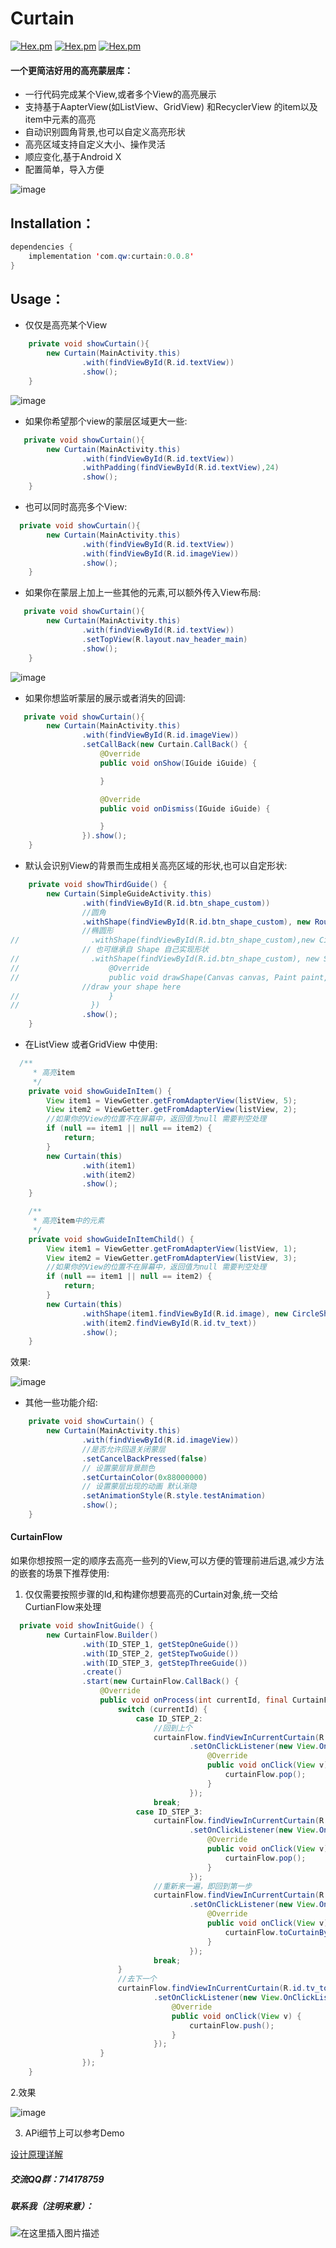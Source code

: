 # Curtain
 [![Hex.pm](https://img.shields.io/badge/download-0.0.8-green)](https://bintray.com/beta/#/soulqw/AndroidFrame/curtain?tab=overview)
 [![Hex.pm](https://img.shields.io/badge/Jetpack-AndroidX-orange)]()
 [![Hex.pm](https://img.shields.io/hexpm/l/plug.svg)](https://www.apache.org/licenses/LICENSE-2.0)
#### 一个更简洁好用的高亮蒙层库：
 - 一行代码完成某个View,或者多个View的高亮展示
 - 支持基于AapterView(如ListView、GridView) 和RecyclerView 的item以及item中元素的高亮
 - 自动识别圆角背景,也可以自定义高亮形状
 - 高亮区域支持自定义大小、操作灵活
 - 顺应变化,基于Android X
 - 配置简单，导入方便
 
 ![image](https://img-blog.csdnimg.cn/20191009181206920.png)

## Installation：

```java
dependencies {
    implementation 'com.qw:curtain:0.0.8'
}

```
## Usage：
- 仅仅是高亮某个View
```java
    private void showCurtain(){
        new Curtain(MainActivity.this)
                .with(findViewById(R.id.textView))
                .show();
    }
```
![image](https://upload-images.jianshu.io/upload_images/11595074-8647d1dd531f225e.png)

- 如果你希望那个view的蒙层区域更大一些:

```java
   private void showCurtain(){
        new Curtain(MainActivity.this)
                .with(findViewById(R.id.textView))
                .withPadding(findViewById(R.id.textView),24)
                .show();
    }

```
- 也可以同时高亮多个View:

```java
  private void showCurtain(){
        new Curtain(MainActivity.this)
                .with(findViewById(R.id.textView))
                .with(findViewById(R.id.imageView))
                .show();
    }
```
- 如果你在蒙层上加上一些其他的元素,可以额外传入View布局:

```java
   private void showCurtain(){
        new Curtain(MainActivity.this)
                .with(findViewById(R.id.textView))
                .setTopView(R.layout.nav_header_main)
                .show();
    }
```
![image](https://upload-images.jianshu.io/upload_images/11595074-35d1f98e309d52de.gif)

- 如果你想监听蒙层的展示或者消失的回调:

```java
   private void showCurtain(){
        new Curtain(MainActivity.this)
                .with(findViewById(R.id.imageView))
                .setCallBack(new Curtain.CallBack() {
                    @Override
                    public void onShow(IGuide iGuide) {

                    }

                    @Override
                    public void onDismiss(IGuide iGuide) {

                    }
                }).show();
    }
```
- 默认会识别View的背景而生成相关高亮区域的形状,也可以自定形状:

```java
    private void showThirdGuide() {
        new Curtain(SimpleGuideActivity.this)
                .with(findViewById(R.id.btn_shape_custom))
                //圆角
                .withShape(findViewById(R.id.btn_shape_custom), new RoundShape(12))
                //椭圆形
//                .withShape(findViewById(R.id.btn_shape_custom),new CircleShape())
                // 也可继承自 Shape 自己实现形状
//                .withShape(findViewById(R.id.btn_shape_custom), new Shape() {
//                    @Override
//                    public void drawShape(Canvas canvas, Paint paint, HollowInfo info) {
                //draw your shape here
//                    }
//                })
                .show();
    }
```
- 在ListView 或者GridView 中使用:
```java
  /**
     * 高亮item
     */
    private void showGuideInItem() {
        View item1 = ViewGetter.getFromAdapterView(listView, 5);
        View item2 = ViewGetter.getFromAdapterView(listView, 2);
        //如果你的View的位置不在屏幕中，返回值为null 需要判空处理
        if (null == item1 || null == item2) {
            return;
        }
        new Curtain(this)
                .with(item1)
                .with(item2)
                .show();
    }

    /**
     * 高亮item中的元素
     */
    private void showGuideInItemChild() {
        View item1 = ViewGetter.getFromAdapterView(listView, 1);
        View item2 = ViewGetter.getFromAdapterView(listView, 3);
        //如果你的View的位置不在屏幕中，返回值为null 需要判空处理
        if (null == item1 || null == item2) {
            return;
        }
        new Curtain(this)
                .withShape(item1.findViewById(R.id.image), new CircleShape())
                .with(item2.findViewById(R.id.tv_text))
                .show();
    }
```
效果:

![image](https://upload-images.jianshu.io/upload_images/11595074-3c8fc50488da539b.gif)

- 其他一些功能介绍:

```java
    private void showCurtain() {
        new Curtain(MainActivity.this)
                .with(findViewById(R.id.imageView))
                //是否允许回退关闭蒙层
                .setCancelBackPressed(false)
                // 设置蒙层背景颜色
                .setCurtainColor(0x88000000)
                // 设置蒙层出现的动画 默认渐隐
                .setAnimationStyle(R.style.testAnimation)
                .show();
    }
```
#### CurtainFlow

 如果你想按照一定的顺序去高亮一些列的View,可以方便的管理前进后退,减少方法的嵌套的场景下推荐使用:
1. 仅仅需要按照步骤的Id,和构建你想要高亮的Curtain对象,统一交给CurtianFlow来处理

```java
  private void showInitGuide() {
        new CurtainFlow.Builder()
                .with(ID_STEP_1, getStepOneGuide())
                .with(ID_STEP_2, getStepTwoGuide())
                .with(ID_STEP_3, getStepThreeGuide())
                .create()
                .start(new CurtainFlow.CallBack() {
                    @Override
                    public void onProcess(int currentId, final CurtainFlowInterface curtainFlow) {
                        switch (currentId) {
                            case ID_STEP_2:
                                //回到上个
                                curtainFlow.findViewInCurrentCurtain(R.id.tv_to_last)
                                        .setOnClickListener(new View.OnClickListener() {
                                            @Override
                                            public void onClick(View v) {
                                                curtainFlow.pop();
                                            }
                                        });
                                break;
                            case ID_STEP_3:
                                curtainFlow.findViewInCurrentCurtain(R.id.tv_to_last)
                                        .setOnClickListener(new View.OnClickListener() {
                                            @Override
                                            public void onClick(View v) {
                                                curtainFlow.pop();
                                            }
                                        });
                                //重新来一遍，即回到第一步
                                curtainFlow.findViewInCurrentCurtain(R.id.tv_retry)
                                        .setOnClickListener(new View.OnClickListener() {
                                            @Override
                                            public void onClick(View v) {
                                                curtainFlow.toCurtainById(ID_STEP_1);
                                            }
                                        });
                                break;
                        }
                        //去下一个
                        curtainFlow.findViewInCurrentCurtain(R.id.tv_to_next)
                                .setOnClickListener(new View.OnClickListener() {
                                    @Override
                                    public void onClick(View v) {
                                        curtainFlow.push();
                                    }
                                });
                    }
                });
    }
```
2.效果

![image](https://upload-images.jianshu.io/upload_images/11595074-36db1fcb908deea8.gif)


3. APi细节上可以参考Demo

[设计原理详解](https://blog.csdn.net/u014626094/article/details/105430981)
##### 交流QQ群：714178759
##### 联系我（注明来意）：
![在这里插入图片描述](https://img-blog.csdnimg.cn/20210209233837429.png)

